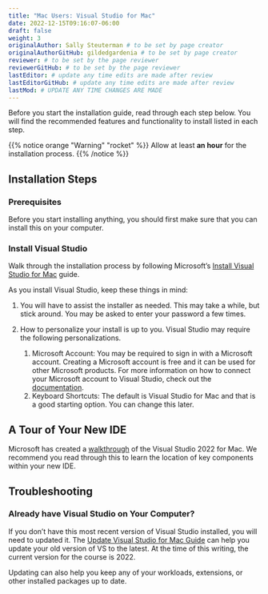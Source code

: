 ```yaml
---
title: "Mac Users: Visual Studio for Mac"
date: 2022-12-15T09:16:07-06:00
draft: false
weight: 3
originalAuthor: Sally Steuterman # to be set by page creator
originalAuthorGitHub: gildedgardenia # to be set by page creator
reviewer: # to be set by the page reviewer
reviewerGitHub: # to be set by the page reviewer
lastEditor: # update any time edits are made after review
lastEditorGitHub: # update any time edits are made after review
lastMod: # UPDATE ANY TIME CHANGES ARE MADE
---
```


Before you start the installation guide, read through each step below. You will find the recommended features and functionality to install listed in each step.

{{% notice orange "Warning" "rocket" %}}
Allow at least **an hour** for the installation process.
{{% /notice %}}

## Installation Steps

### Prerequisites

Before you start installing anything, you should first make sure that you can install this on your computer.

### Install Visual Studio

Walk through the installation process by following Microsoft’s [Install Visual Studio for Mac](https://learn.microsoft.com/en-us/visualstudio/mac/installation?view=vsmac-2022) guide.

As you install Visual Studio, keep these things in mind:

1. You will have to assist the installer as needed. This may take a while, but stick around. You may be asked to enter your password a few times.
1. How to personalize your install is up to you. Visual Studio may require the following personalizations.

   1. Microsoft Account: You may be required to sign in with a Microsoft account. Creating a Microsoft account is free and it can be used for other Microsoft products. For more information on how to connect your Microsoft account to Visual Studio, check out the [documentation](https://learn.microsoft.com/en-us/visualstudio/mac/signing-in?view=vsmac-2022).
   1. Keyboard Shortcuts: The default is Visual Studio for Mac and that is a good starting option. You can change this later.

## A Tour of Your New IDE

Microsoft has created a [walkthrough](https://learn.microsoft.com/en-us/visualstudio/mac/ide-tour?view=vsmac-2022) of the Visual Studio 2022 for Mac. We recommend you read through this to learn the location of key components within your new IDE.

## Troubleshooting

### Already have Visual Studio on Your Computer?
If you don’t have this most recent version of Visual Studio installed, you will need to updated it. The [Update Visual Studio for Mac Guide](https://learn.microsoft.com/en-us/visualstudio/mac/update?view=vsmac-2022) can help you update your old version of VS to the latest. At the time of this writing, the current version for the course is 2022.

Updating can also help you keep any of your workloads, extensions, or other installed packages up to date.